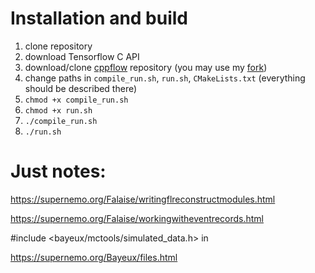 # Installation and build
 1. clone repository
 2. download Tensorflow C API
 3. download/clone [cppflow](https://github.com/serizba/cppflow) repository (you may use my [fork](https://github.com/amendl/cppflow))
 4. change paths in `compile_run.sh`, `run.sh`, `CMakeLists.txt` (everything should be described there) 
 5. `chmod +x compile_run.sh`
 6. `chmod +x run.sh`
 7. `./compile_run.sh`
 8. `./run.sh`
 



# Just notes:

https://supernemo.org/Falaise/writingflreconstructmodules.html

https://supernemo.org/Falaise/workingwitheventrecords.html







#include <bayeux/mctools/simulated_data.h> in 

https://supernemo.org/Bayeux/files.html
